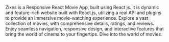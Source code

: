 
Zixes is a Responsive React Movie App, built using React js. 
it is dynamic and feature-rich website built with React.js, utilizing a real API and plugins to provide an immersive movie-watching experience. Explore a vast collection of movies, with comprehensive details, ratings, and reviews. Enjoy seamless navigation, responsive design, and interactive features that bring the world of cinema to your fingertips. Dive into the world of movies.